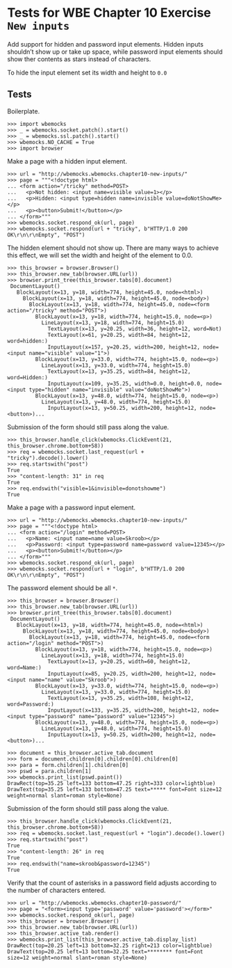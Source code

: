 Tests for WBE Chapter 10 Exercise `New inputs`
============================================

Add support for hidden and password input elements. Hidden inputs
shouldn’t show up or take up space, while password input elements
should show ther contents as stars instead of characters.

To hide the input element set its width and height to `0.0`

Tests
-----

Boilerplate.

    >>> import wbemocks
    >>> _ = wbemocks.socket.patch().start()
    >>> _ = wbemocks.ssl.patch().start()
    >>> wbemocks.NO_CACHE = True
    >>> import browser

Make a page with a hidden input element.

    >>> url = "http://wbemocks.wbemocks.chapter10-new-inputs/"
    >>> page = """<!doctype html>
    ... <form action="/tricky" method=POST>
    ...   <p>Not hidden: <input name=visible value=1></p>
    ...   <p>Hidden: <input type=hidden name=invisible value=doNotShowMe></p>
    ...   <p><button>Submit!</button></p>
    ... </form>"""
    >>> wbemocks.socket.respond_ok(url, page)
    >>> wbemocks.socket.respond(url + "tricky", b"HTTP/1.0 200 OK\r\n\r\nEmpty", "POST")

The hidden element should not show up.
There are many ways to achieve this effect, we will set the width and height of
    the element to 0.0.

    >>> this_browser = browser.Browser()
    >>> this_browser.new_tab(browser.URL(url))
    >>> browser.print_tree(this_browser.tabs[0].document)
     DocumentLayout()
       BlockLayout(x=13, y=18, width=774, height=45.0, node=<html>)
         BlockLayout(x=13, y=18, width=774, height=45.0, node=<body>)
           BlockLayout(x=13, y=18, width=774, height=45.0, node=<form action="/tricky" method="POST">)
             BlockLayout(x=13, y=18, width=774, height=15.0, node=<p>)
               LineLayout(x=13, y=18, width=774, height=15.0)
                 TextLayout(x=13, y=20.25, width=36, height=12, word=Not)
                 TextLayout(x=61, y=20.25, width=84, height=12, word=hidden:)
                 InputLayout(x=157, y=20.25, width=200, height=12, node=<input name="visible" value="1">)
             BlockLayout(x=13, y=33.0, width=774, height=15.0, node=<p>)
               LineLayout(x=13, y=33.0, width=774, height=15.0)
                 TextLayout(x=13, y=35.25, width=84, height=12, word=Hidden:)
                 InputLayout(x=109, y=35.25, width=0.0, height=0.0, node=<input type="hidden" name="invisible" value="doNotShowMe">)
             BlockLayout(x=13, y=48.0, width=774, height=15.0, node=<p>)
               LineLayout(x=13, y=48.0, width=774, height=15.0)
                 InputLayout(x=13, y=50.25, width=200, height=12, node=<button>)...

Submission of the form should still pass along the value.

    >>> this_browser.handle_click(wbemocks.ClickEvent(21, this_browser.chrome.bottom+58))
    >>> req = wbemocks.socket.last_request(url + "tricky").decode().lower()
    >>> req.startswith("post")
    True
    >>> "content-length: 31" in req
    True
    >>> req.endswith("visible=1&invisible=donotshowme")
    True

Make a page with a password input element.

    >>> url = "http://wbemocks.wbemocks.chapter10-new-inputs/"
    >>> page = """<!doctype html>
    ... <form action="/login" method=POST>
    ...   <p>Name: <input name=name value=Skroob></p>
    ...   <p>Password: <input type=password name=password value=12345></p>
    ...   <p><button>Submit!</button></p>
    ... </form>"""
    >>> wbemocks.socket.respond_ok(url, page)
    >>> wbemocks.socket.respond(url + "login", b"HTTP/1.0 200 OK\r\n\r\nEmpty", "POST")

The password element should be all `*`.

    >>> this_browser = browser.Browser()
    >>> this_browser.new_tab(browser.URL(url))
    >>> browser.print_tree(this_browser.tabs[0].document)
     DocumentLayout()
       BlockLayout(x=13, y=18, width=774, height=45.0, node=<html>)
         BlockLayout(x=13, y=18, width=774, height=45.0, node=<body>)
           BlockLayout(x=13, y=18, width=774, height=45.0, node=<form action="/login" method="POST">)
             BlockLayout(x=13, y=18, width=774, height=15.0, node=<p>)
               LineLayout(x=13, y=18, width=774, height=15.0)
                 TextLayout(x=13, y=20.25, width=60, height=12, word=Name:)
                 InputLayout(x=85, y=20.25, width=200, height=12, node=<input name="name" value="Skroob">)
             BlockLayout(x=13, y=33.0, width=774, height=15.0, node=<p>)
               LineLayout(x=13, y=33.0, width=774, height=15.0)
                 TextLayout(x=13, y=35.25, width=108, height=12, word=Password:)
                 InputLayout(x=133, y=35.25, width=200, height=12, node=<input type="password" name="password" value="12345">)
             BlockLayout(x=13, y=48.0, width=774, height=15.0, node=<p>)
               LineLayout(x=13, y=48.0, width=774, height=15.0)
                 InputLayout(x=13, y=50.25, width=200, height=12, node=<button>)...

    >>> document = this_browser.active_tab.document
    >>> form = document.children[0].children[0].children[0]
    >>> para = form.children[1].children[0]
    >>> pswd = para.children[1]
    >>> wbemocks.print_list(pswd.paint())
    DrawRect(top=35.25 left=133 bottom=47.25 right=333 color=lightblue)
    DrawText(top=35.25 left=133 bottom=47.25 text=***** font=Font size=12 weight=normal slant=roman style=None)


Submission of the form should still pass along the value.

    >>> this_browser.handle_click(wbemocks.ClickEvent(21, this_browser.chrome.bottom+58))
    >>> req = wbemocks.socket.last_request(url + "login").decode().lower()
    >>> req.startswith("post")
    True
    >>> "content-length: 26" in req
    True
    >>> req.endswith("name=skroob&password=12345")
    True

Verify that the count of asterisks in a password field adjusts according to the number of characters entered.
    
    >>> url = "http://wbemocks.wbemocks.chapter10-password/"
    >>> page = "<form><input type='password' value='password'></form>"
    >>> wbemocks.socket.respond_ok(url, page)
    >>> this_browser = browser.Browser()
    >>> this_browser.new_tab(browser.URL(url))
    >>> this_browser.active_tab.render()
    >>> wbemocks.print_list(this_browser.active_tab.display_list)
    DrawRect(top=20.25 left=13 bottom=32.25 right=213 color=lightblue)
    DrawText(top=20.25 left=13 bottom=32.25 text=******** font=Font size=12 weight=normal slant=roman style=None)
